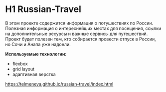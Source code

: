 # H1 Russian-Travel 

В этом проекте содержится информация о потушествиях по России. Полезная информация о интереснейших местах для посещения, ссылки на дополнительные ресурсы и важные сервисы для путешествий. Проект будет полезен тем, кто собирается провести отпуск в России, но Сочи и Анапа уже надоели. 

**Используемые технологии:** 
* flexbox
* grid layout
* адаптивная верстка 

https://telmeneva.github.io/russian-travel/index.html

